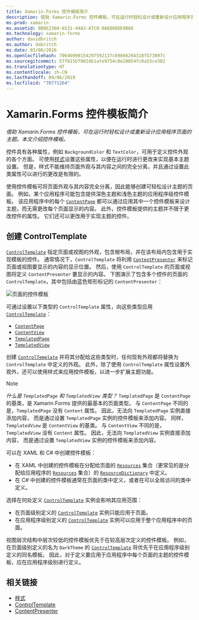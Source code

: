 ```yaml
---
title: Xamarin.Forms 控件模板简介
description: 借助 Xamarin.Forms 控件模板，可在运行时轻松设计或重新设计应用程序页面的主题。 本文介绍控件模板。
ms.prod: xamarin
ms.assetid: 8B8E2360-6531-44A3-A7C8-9A8808DE9B86
ms.technology: xamarin-forms
author: davidbritch
ms.author: dabritch
ms.date: 03/08/2016
ms.openlocfilehash: 70646999154297592137c6966626b318fb73897c
ms.sourcegitcommit: 57f815bf0024b1afe9754c0e28054fc0a53ce302
ms.translationtype: HT
ms.contentlocale: zh-CN
ms.lasthandoff: 09/06/2019
ms.locfileid: "70771264"
---
```

# <a name="introduction-to-xamarinforms-control-templates"></a>Xamarin.Forms 控件模板简介

_借助 Xamarin.Forms 控件模板，可在运行时轻松设计或重新设计应用程序页面的主题。本文介绍控件模板。_

控件具有各种属性，例如 `BackgroundColor` 和 `TextColor`，可用于定义控件外观的各个方面。 可使用[样式](~/xamarin-forms/user-interface/styles/index.md)设置这些属性，以便在运行时进行更改来实现基本主题设置。 但是，样式不能维持页面外观与其内容之间的完全分离，并且通过设置此类属性可以进行的更改是有限的。

使用控件模板可将页面外观与其内容完全分离，因此能够创建可轻松设计主题的页面。 例如，某个应用程序可能包含提供深色主题和浅色主题的应用程序级控件模板。 该应用程序中的每个 [`ContentPage`](xref:Xamarin.Forms.ContentPage) 都可以通过应用其中一个控件模板来设计主题，而无需更改每个页面显示的内容。 此外，控件模板提供的主题并不限于更改控件的属性。 它们还可以更改用于实现主题的控件。

## <a name="creating-a-controltemplate"></a>创建 ControlTemplate

[`ControlTemplate`](xref:Xamarin.Forms.ControlTemplate) 指定页面或视图的外观，包含根布局，并在该布局内包含用于实现模板的控件。 通常情况下，`ControlTemplate` 将利用 [`ContentPresenter`](xref:Xamarin.Forms.ContentPresenter) 来标记页面或视图要显示的内容的显示位置。 然后，使用 `ControlTemplate` 的页面或视图将定义 `ContentPresenter` 要显示的内容。 下图演示了包含多个控件的页面的 `ControlTemplate`，其中包括由蓝色矩形标记的 `ContentPresenter`：

![](introduction-images/control-template.png "页面的控件模板")

可通过设置以下类型的 `ControlTemplate` 属性，向这些类型应用 [`ControlTemplate`](xref:Xamarin.Forms.ControlTemplate)：

- [`ContentPage`](xref:Xamarin.Forms.ContentPage)
- [`ContentView`](xref:Xamarin.Forms.ContentView)
- [`TemplatedPage`](xref:Xamarin.Forms.TemplatedPage)
- [`TemplatedView`](xref:Xamarin.Forms.TemplatedView)

创建 [`ControlTemplate`](xref:Xamarin.Forms.ControlTemplate) 并将其分配给这些类型时，任何现有外观都将替换为 `ControlTemplate` 中定义的外观。 此外，除了使用 `ControlTemplate` 属性设置外观外，还可以使用样式来应用控件模板，以进一步扩展主题功能。

> [!NOTE]
> *什么是 `TemplatedPage` 和 `TemplatedView` 类型？* `TemplatedPage` 是 `ContentPage` 的基类，是 Xamarin.Forms 提供的最基本的页面类型。 与 `ContentPage` 不同的是，`TemplatedPage` 没有 `Content` 属性。 因此，无法向 `TemplatedPage` 实例直接添加内容， 而是通过设置 `TemplatedPage` 实例的控件模板来添加内容。 同样，`TemplatedView` 是 `ContentView` 的基类。 与 `ContentView` 不同的是，`TemplatedView` 没有 `Content` 属性。 因此，无法向 `TemplatedView` 实例直接添加内容， 而是通过设置 `TemplatedView` 实例的控件模板来添加内容。

可以在 XAML 和 C# 中创建控件模板：

- 在 XAML 中创建的控件模板在分配给页面的 [`Resources`](xref:Xamarin.Forms.VisualElement.Resources) 集合（更常见的是分配给应用程序的 [`Resources`](xref:Xamarin.Forms.Application.Resources) 集合）的 [`ResourceDictionary`](xref:Xamarin.Forms.ResourceDictionary) 中定义。
- 在 C# 中创建的控件模板通常在页面的类中定义，或者在可以全局访问的类中定义。

选择在何处定义 [`ControlTemplate`](xref:Xamarin.Forms.ControlTemplate) 实例会影响其应用范围：

- 在页面级别定义的 [`ControlTemplate`](xref:Xamarin.Forms.ControlTemplate) 实例只能应用于页面。
- 在应用程序级别定义的 [`ControlTemplate`](xref:Xamarin.Forms.ControlTemplate) 实例可以应用于整个应用程序中的页面。

视图层次结构中层次较低的控件模板优先于在较高层次定义的控件模板。 例如，在页面级别定义的名为 `DarkTheme` 的 [`ControlTemplate`](xref:Xamarin.Forms.ControlTemplate) 将优先于在应用程序级别定义的同名模板。 因此，对于定义要应用于应用程序中每个页面的主题的控件模板，应在应用程序级别进行定义。

## <a name="related-links"></a>相关链接

- [样式](~/xamarin-forms/user-interface/styles/index.md)
- [ControlTemplate](xref:Xamarin.Forms.ControlTemplate)
- [ContentPresenter](xref:Xamarin.Forms.ContentPresenter)
